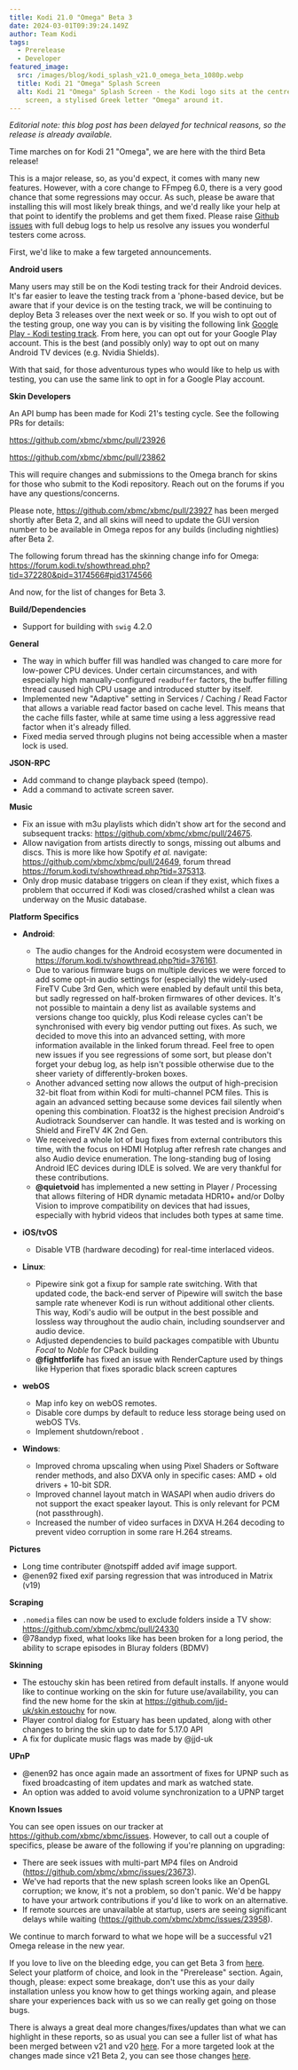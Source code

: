 ```yaml
---
title: Kodi 21.0 "Omega" Beta 3
date: 2024-03-01T09:39:24.149Z
author: Team Kodi
tags:
  - Prerelease
  - Developer
featured_image:
  src: /images/blog/kodi_splash_v21.0_omega_beta_1080p.webp
  title: Kodi 21 "Omega" Splash Screen
  alt: Kodi 21 "Omega" Splash Screen - the Kodi logo sits at the centre of a black
    screen, a stylised Greek letter "Omega" around it.
---
```

*Editorial note: this blog post has been delayed for technical reasons, so the release is already available.*

Time marches on for Kodi 21 "Omega", we are here with the third Beta release!

This is a major release, so, as you'd expect, it comes with many new features. However, with a core change to FFmpeg 6.0, there is a very good chance that some regressions may occur.  As such, please be aware that installing this will most likely break things, and we'd really like your help at that point to identify the problems and get them fixed. Please raise [Github issues](https://github.com/xbmc/xbmc/issues) with full debug logs to help us resolve any issues you wonderful testers come across.

First, we'd like to make a few targeted announcements.

**Android users**

Many users may still be on the Kodi testing track for their Android devices. It's far easier to leave the testing track from a 'phone-based device, but be aware that if your device is on the testing track, we will be continuing to deploy Beta 3 releases over the next week or so. If you wish to opt out of the testing group, one way you can is by visiting the following link [Google Play - Kodi testing track](https://play.google.com/apps/testing/org.xbmc.kodi). From here, you can opt out for your Google Play account. This is the best (and possibly only) way to opt out on many Android TV devices (e.g. Nvidia Shields).

With that said, for those adventurous types who would like to help us with testing, you can use the same link to opt in for a Google Play account.

**Skin Developers**

An API bump has been made for Kodi 21's testing cycle. See the following PRs for details:

https://github.com/xbmc/xbmc/pull/23926

https://github.com/xbmc/xbmc/pull/23862

This will require changes and submissions to the Omega branch for skins for those who submit to the Kodi repository. Reach out on the forums if you have any questions/concerns.

Please note, https://github.com/xbmc/xbmc/pull/23927 has been merged shortly after Beta 2, and all skins will need to update the GUI version number to be available in Omega repos for any builds (including nightlies) after Beta 2.

The following forum thread has the skinning change info for Omega: https://forum.kodi.tv/showthread.php?tid=372280&pid=3174566#pid3174566

And now, for the list of changes for Beta 3.

**Build/Dependencies**

* Support for building with `swig` 4.2.0

**General**

* The way in which buffer fill was handled was changed to care more for low-power CPU devices. Under certain circumstances, and with especially high manually-configured `readbuffer` factors, the buffer filling thread caused high CPU usage and introduced stutter by itself.
* Implemented new "Adaptive" setting in Services / Caching / Read Factor that allows a variable read factor based on cache level. This means that the cache fills faster, while at same time using a less aggressive read factor when it's already filled.
* Fixed media served through plugins not being accessible when a master lock is used.

**JSON-RPC**

* Add command to change playback speed (tempo).
* Add a command to activate screen saver.

**Music**

* Fix an issue with m3u playlists which didn't show art for the second and subsequent tracks: https://github.com/xbmc/xbmc/pull/24675.
* Allow navigation from artists directly to songs, missing out albums and discs.  This is more like how Spotify *et al.* navigate: https://github.com/xbmc/xbmc/pull/24649, forum thread https://forum.kodi.tv/showthread.php?tid=375313.
* Only drop music database triggers on clean if they exist, which fixes a problem that occurred if Kodi was closed/crashed whilst a clean was underway on the Music database.

**Platform Specifics**

* **Android**:

  * The audio changes for the Android ecosystem were documented in https://forum.kodi.tv/showthread.php?tid=376161.
  * Due to various firmware bugs on multiple devices we were forced to add some opt-in audio settings for (especially) the widely-used FireTV Cube 3rd Gen, which were enabled by default until this beta, but sadly regressed on half-broken firmwares of other devices. It's not possible to maintain a deny list as available systems and versions change too quickly, plus Kodi release cycles can't be synchronised with every big vendor putting out fixes. As such, we decided to move this into an advanced setting, with more information available in the linked forum thread. Feel free to open new issues if you see regressions of some sort, but please don't forget your debug log, as help isn't possible otherwise due to the sheer variety of differently-broken boxes.
  * Another advanced setting now allows the output of high-precision 32-bit float from within Kodi for multi-channel PCM files. This is again an advanced setting because some devices fail silently when opening this combination. Float32 is the highest precision Android's Audiotrack Soundserver can handle. It was tested and is working on Shield and FireTV 4K 2nd Gen.
  * We received a whole lot of bug fixes from external contributors this time, with the focus on HDMI Hotplug after refresh rate changes and also Audio device enumeration. The long-standing bug of losing Android IEC devices during IDLE is solved. We are very thankful for these contributions.
  * **@quietvoid** has implemented a new setting in Player / Processing that allows filtering of HDR dynamic metadata HDR10+ and/or Dolby Vision to improve compatibility on devices that had issues, especially with hybrid videos that includes both types at same time.
* **iOS/tvOS**

  * Disable VTB (hardware decoding) for real-time interlaced videos.
* **Linux**:

  * Pipewire sink got a fixup for sample rate switching. With that updated code, the back-end server of Pipewire will switch the base sample rate whenever Kodi is run without additional other clients. This way, Kodi's audio will be output in the best possible and lossless way throughout the audio chain, including soundserver and audio device.
  * Adjusted dependencies to build packages compatible with Ubuntu *Focal* to *Noble* for CPack building
  * **@fightforlife** has fixed an issue with RenderCapture used by things like Hyperion that fixes sporadic black screen captures
* **webOS**

  * Map info key on webOS remotes.
  * Disable core dumps by default to reduce less storage being used on webOS TVs.
  * Implement shutdown/reboot .
* **Windows**:

  * Improved chroma upscaling when using Pixel Shaders or Software render methods, and also DXVA only in specific cases: AMD + old drivers + 10-bit SDR.
  * Improved channel layout match in WASAPI when audio drivers do not support the exact speaker layout. This is only relevant for PCM (not passthrough).
  * Increased the number of video surfaces in DXVA H.264 decoding to prevent video corruption in some rare H.264 streams.

**Pictures**

* Long time contributer @notspiff added avif image support.
* @enen92 fixed exif parsing regression that was introduced in Matrix (v19)

**Scraping**

* `.nomedia` files can now be used to exclude folders inside a TV show: https://github.com/xbmc/xbmc/pull/24330
* @78andyp fixed, what looks like has been broken for a long period, the ability to scrape episodes in Bluray folders (BDMV)

**Skinning**

* The estouchy skin has been retired from default installs. If anyone would like to continue working on the skin for future use/availability, you can find the new home for the skin at https://github.com/jjd-uk/skin.estouchy for now.
* Player control dialog for Estuary has been updated, along with other changes to bring the skin up to date for 5.17.0 API
* A fix for duplicate music flags was made by @jjd-uk 

**UPnP**

* @enen92 has once again made an assortment of fixes for UPNP such as fixed broadcasting of item updates and mark as watched state.
* An option was added to avoid volume synchronization to a UPNP target

**Known Issues**

You can see open issues on our tracker at https://github.com/xbmc/xbmc/issues. However, to call out a couple of specifics, please be aware of the following if you're planning on upgrading:

* There are seek issues with multi-part MP4 files on Android (https://github.com/xbmc/xbmc/issues/23673).
* We've had reports that the new splash screen looks like an OpenGL corruption; we know, it's not a problem, so don't panic. We'd be happy to have your artwork contributions if you'd like to work on an alternative. 
* If remote sources are unavailable at startup, users are seeing significant delays while waiting (https://github.com/xbmc/xbmc/issues/23958).

We continue to march forward to what we hope will be a successful v21 Omega release in the new year. 

If you love to live on the bleeding edge, you can get Beta 3 from [here](https://kodi.tv/download). Select your platform of choice, and look in the "Prerelease" section. Again, though, please: expect some breakage, don't use this as your daily installation unless you know how to get things working again, and please share your experiences back with us so we can really get going on those bugs.

There is always a great deal more changes/fixes/updates than what we can highlight in these reports, so as usual you can see a fuller list of what has been merged between v21 and v20 [here](https://github.com/xbmc/xbmc/compare/Nexus...xbmc:21.0b3-Omega). For a more targeted look at the changes made since v21 Beta 2, you can see those changes [here](https://github.com/xbmc/xbmc/compare/21.0b2-Omega...21.0b3-Omega).